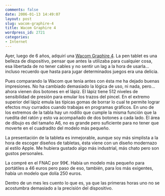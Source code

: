 ```yaml
---
comments: false
date: 2006-01-13 14:49:07
layout: post
slug: wacom-graphire-4
title: Wacom Graphire 4
wordpress_id: 2721
categories:
- Internet
---
```


Ayer, luego de 6 años, adquirí una [Wacom Graphire 4](http://www.wacom-europe.com/int/products/graphire4/index.asp?lang=es&pdx=14). La pen tablet es una belleza de dispositivo, pensar que antes la utilizaba para cualquier cosa, esa libertada de no tener cables y no sentir un lag a la hora de usarla… incluso recuerdo que hasta para jugar determinados juegos era una delicia.





Pues comparando la Wacom que tenía antes con ésta me ha dejado buenas impresiones. No ha cambiado demasiado la lógica de uso, ni nada, pero… ahora vienen dos botones en el lápiz. El lápiz tiene 512 niveles de sensibilidad de presión para emular los trazos del pincel. En el extremo superior del lápiz emula las típicas gomas de borrar lo cual te permite lograr efectos muy currados cuando trabajas en programas gráficos. En uno de los extremos de la tabla hay un rodillo que cumple la misma función que la ruedita del ratón y esto va acompañado de dos botones a cada lado. El área de dibujo es del tamaño A6, no es grande pero suficiente para no tener que moverte en el cuadradito del modelo más pequeño.





La presentación de la tableta es inmejorable, aunque soy más simplista a la hora de escoger diseños de tabletas, ésta viene con un diseño modernazo al estilo Apple. Me hubiera gustado algo más industrial, más chato pero son gustos personales.





La compré en el FNAC por 99€. Había un modelo más pequeño para portátiles a 46 euros pero paso de eso, también, para los más exigentes, había un modelo que dolía 250 euros.





Dentro de un mes les cuento lo que es, ya que las primeras horas uno no se acostumbra demasiado a la precisión del dispositivo.
